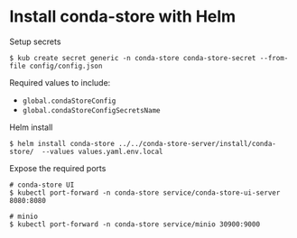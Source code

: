 # Install conda-store with Helm

Setup secrets

```
$ kub create secret generic -n conda-store conda-store-secret --from-file config/config.json 
```

Required values to include:
* `global.condaStoreConfig`
* `global.condaStoreConfigSecretsName`

Helm install 

```
$ helm install conda-store ../../conda-store-server/install/conda-store/  --values values.yaml.env.local
```

Expose the required ports
```
# conda-store UI
$ kubectl port-forward -n conda-store service/conda-store-ui-server 8080:8080  

# minio
$ kubectl port-forward -n conda-store service/minio 30900:9000
```
